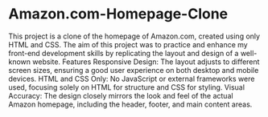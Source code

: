 # Amazon.com-Homepage-Clone
 This project is a clone of the homepage of Amazon.com, created using only HTML and CSS. The aim of this project was to practice and enhance my front-end development skills by replicating the layout and design of a well-known website.
Features
Responsive Design: The layout adjusts to different screen sizes, ensuring a good user experience on both desktop and mobile devices.
HTML and CSS Only: No JavaScript or external frameworks were used, focusing solely on HTML for structure and CSS for styling.
Visual Accuracy: The design closely mirrors the look and feel of the actual Amazon homepage, including the header, footer, and main content areas.
